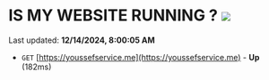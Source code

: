 # IS MY WEBSITE RUNNING ? [![](https://img.shields.io/static/v1?label=Sponsor&message=%E2%9D%A4&logo=GitHub&color=%23fe8e86)](https://github.com/sponsors/Youssef-Lehmam)

Last updated: **12/14/2024, 8:00:05 AM**

- `GET` [https://youssefservice.me](https://youssefservice.me) - **Up** (182ms)
